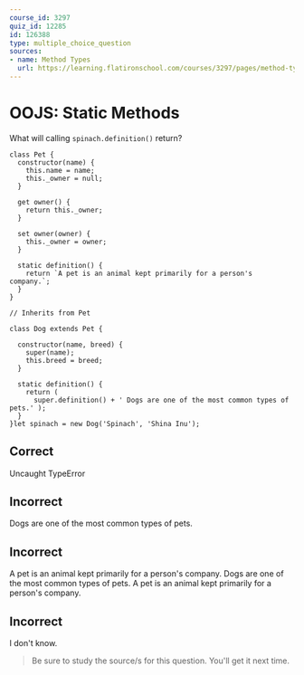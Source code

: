 ```yaml
---
course_id: 3297
quiz_id: 12285
id: 126388
type: multiple_choice_question
sources:
- name: Method Types
  url: https://learning.flatironschool.com/courses/3297/pages/method-types?module_item_id=143625
---
```


# OOJS: Static Methods

What will calling `spinach.definition()` return?

```
class Pet {
  constructor(name) {
    this.name = name;
    this._owner = null;
  }

  get owner() {
    return this._owner;
  }

  set owner(owner) {
    this._owner = owner;
  }

  static definition() {
    return `A pet is an animal kept primarily for a person's company.`;
  }
}

// Inherits from Pet

class Dog extends Pet {

  constructor(name, breed) {
    super(name);
    this.breed = breed;
  }

  static definition() {
    return (
      super.definition() + ' Dogs are one of the most common types of pets.' );
  }
}let spinach = new Dog('Spinach', 'Shina Inu');
```

## Correct

Uncaught TypeError

## Incorrect

Dogs are one of the most common types of pets.

## Incorrect

A pet is an animal kept primarily for a person's company. Dogs are one of the
most common types of pets. A pet is an animal kept primarily for a person's
company.

## Incorrect

I don't know.

> Be sure to study the source/s for this question. You'll get it next time.
